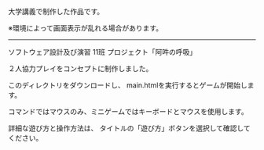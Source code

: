 大学講義で制作した作品です。

※環境によって画面表示が乱れる場合があります。

---------------------------

ソフトウェア設計及び演習 11班 プロジェクト「阿吽の呼吸」

２人協力プレイをコンセプトに制作しました。

このディレクトリをダウンロードし、
main.htmlを実行するとゲームが開始します。

コマンドではマウスのみ、ミニゲームではキーボードとマウスを使用します。

詳細な遊び方と操作方法は、
タイトルの「遊び方」ボタンを選択して確認してください。
